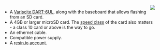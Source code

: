 <img style="float: right;padding-left: 10px;" src="/img/dart6ul.jpg">

* A [Variscite DART-6UL][dart], along with the baseboard that allows flashing from an SD card. 
* A 4GB or larger microSD card. The [speed class][sdSpeed] of the card also matters - a class 10 card or above is the way to go.
* An ethernet cable.
* Compatible power supply.
* A [resin.io account][link-to-signup].

[dart]:http://www.variscite.com/products/system-on-module-som/cortex-a7/dart-6ul-freescale-imx-6ul
[sdSpeed]:https://en.wikipedia.org/wiki/Secure_Digital#Speed_class_rating
[link-to-signup]:dashboard.resin.io/signup